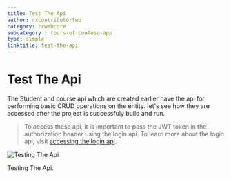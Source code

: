 ```yaml
---
title: Test The Api
author: rxcontributortwo
category: rxwebcore
subcategory : tours-of-contoso-app
type: simple
linktitle: test-the-api
---
```


# Test The Api
The Student and course api which are created earlier have the api for performing basic CRUD operations on the entity. let's see how they are accessed after the project is successfuly build and run.

> To access these api, it is important to pass the JWT token in the authorization header using the login api. To learn more about the login api, visit <a class="redirect-link" href="">accessing the login api<a>.

![Testing The Api](Images/testing-api1.PNG)
<p class="image-description">Testing The Api.</p>
